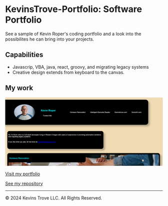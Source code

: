 # KevinsTrove-Portfolio: Software Portfolio

See a sample of  Kevin Roper's coding portfolio and a look into the possibilites he can bring into your projects.

## Capabilities
- Javascrip, VBA, java, react, groovy, and migrating legacy systems
- Creative design extends from keyboard to the canvas.

## My work
![Screenshot of Kevin's Portfolio](/assets/images/screenshot-kevinsportfolio.PNG "Kevins-Portfolio")

[Visit my portfolio](https://kevins-trove.github.io/KevinsTrove-Portfolio/)

[See my repository](https://github.com/Kevins-Trove/KevinsTrove-Portfolio)


- - -
© 2024 Kevins Trove LLC. All Rights Reserved.
